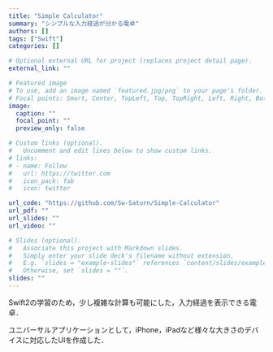 ```yaml
---
title: "Simple Calculator"
summary: "シンプルな入力経過が分かる電卓"
authors: []
tags: ["Swift"]
categories: []

# Optional external URL for project (replaces project detail page).
external_link: ""

# Featured image
# To use, add an image named `featured.jpg/png` to your page's folder.
# Focal points: Smart, Center, TopLeft, Top, TopRight, Left, Right, BottomLeft, Bottom, BottomRight.
image:
  caption: ""
  focal_point: ""
  preview_only: false

# Custom links (optional).
#   Uncomment and edit lines below to show custom links.
# links:
# - name: Follow
#   url: https://twitter.com
#   icon_pack: fab
#   icon: twitter

url_code: "https://github.com/Sw-Saturn/Simple-Calculator"
url_pdf: ""
url_slides: ""
url_video: ""

# Slides (optional).
#   Associate this project with Markdown slides.
#   Simply enter your slide deck's filename without extension.
#   E.g. `slides = "example-slides"` references `content/slides/example-slides.md`.
#   Otherwise, set `slides = ""`.
slides: ""
---
```


Swift2の学習のため，少し複雑な計算も可能にした，入力経過を表示できる電卓．

ユニバーサルアプリケーションとして，iPhone，iPadなど様々な大きさのデバイスに対応したUIを作成した．
